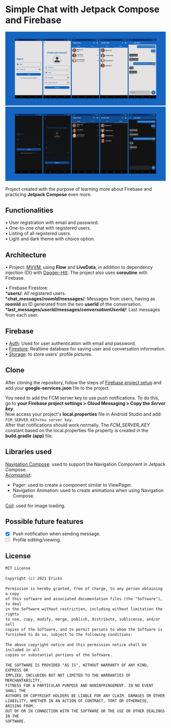 # Simple Chat with Jetpack Compose and Firebase
<p align="center">
  <img src="screenshots/simple-chat-light-theme.png" />
  <br/><img src="screenshots/simple-chat-dark-theme.png" />
</p>

Project created with the purpose of learning more about Firebase and practicing **Jetpack Compose** even more.

## Functionalities

• User registration with email and password.  
• One-to-one chat with registered users.  
• Listing of all registered users.  
• Light and dark theme with choice option.  

## Architecture

• Project: [MVVM](https://developer.android.com/jetpack/guide), using **Flow** and **LiveData**, in addition to dependency injection (DI) with [Dagger-Hilt](https://developer.android.com/training/dependency-injection/hilt-android). The project also uses **coroutine** with Firebase.

• Firebase Firestore:  
***users/**: All registered users.  
***chat_messages/*roomId*/messages/**: Messages from users, having as **roomId** an ID generated from the two **userId** of the conversation.  
***last_messages/*userId*/messages/*conversationUserId/***: Last messages from each user.  

## Firebase

• [Auth](https://firebase.google.com/docs/auth): Used for user authentication with email and password.  
• [Firestore](https://firebase.google.com/docs/firestore): Realtime database for saving user and conversation information.  
• [Storage](https://firebase.google.com/docs/storage): to store users' profile pictures.  

## Clone

After cloning the repository, follow the steps of [Firebase project setup](https://firebase.google.com/docs/android/setup) and add your **google-services.json** file to the project.

You need to add the FCM server key to use push notifications. To do this, go to **your Firebase project settings > **Cloud Messaging** > Copy the *Server key***.  
Now access your project's **local.properties** file in Android Studio and add:  
```FCM_SERVER_KEY=You server key```.  
After that notifications should work normally. The *FCM_SERVER_KEY* constant based on the local.properties file property is created in the **build.gradle (app)** file.

## Libraries used

[Navigation Compose](https://developer.android.com/jetpack/compose/navigation): used to support the Navigation Component in Jetpack Compose.  
[Acompanist](https://github.com/google/accompanist):  
- Pager: used to create a component similar to ViewPager.  
- Navigation Animation: used to create animations when using Navigation Compose. 

[Coil](https://github.com/coil-kt/coil): used for image loading. 

## Possible future features

- [x] Push notification when sending message.  
- [ ] Profile editing/viewing.

## License 
```
MIT License

Copyright (c) 2021 Ericks

Permission is hereby granted, free of charge, to any person obtaining a copy
of this software and associated documentation files (the "Software"), to deal
in the Software without restriction, including without limitation the rights
to use, copy, modify, merge, publish, distribute, sublicense, and/or sell
copies of the Software, and to permit persons to whom the Software is
furnished to do so, subject to the following conditions:

The above copyright notice and this permission notice shall be included in all
copies or substantial portions of the Software.

THE SOFTWARE IS PROVIDED "AS IS", WITHOUT WARRANTY OF ANY KIND, EXPRESS OR
IMPLIED, INCLUDING BUT NOT LIMITED TO THE WARRANTIES OF MERCHANTABILITY,
FITNESS FOR A PARTICULAR PURPOSE AND NONINFRINGEMENT. IN NO EVENT SHALL THE
AUTHORS OR COPYRIGHT HOLDERS BE LIABLE FOR ANY CLAIM, DAMAGES OR OTHER
LIABILITY, WHETHER IN AN ACTION OF CONTRACT, TORT OR OTHERWISE, ARISING FROM,
OUT OF OR IN CONNECTION WITH THE SOFTWARE OR THE USE OR OTHER DEALINGS IN THE
SOFTWARE.
```
